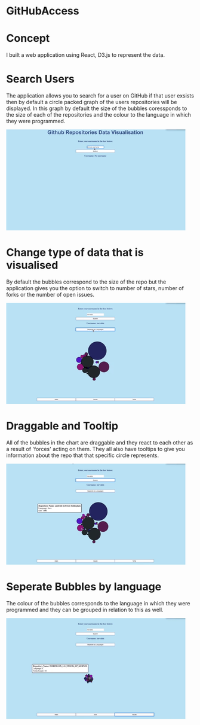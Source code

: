 # GitHubAccess

# Concept
I built a web application using React, D3.js to represent the data. 

# Search Users
The application allows you to search for a user on GitHub if that user exsists then by default a circle packed graph of the users repositories will be displayed. In this graph by default the size of the bubbles coressponds to the size of each of the repositories and the colour to the language in which they were programmed.

![](search.gif)

# Change type of data that is visualised
By default the bubbles correspond to the size of the repo but the application gives you the option to switch to number of stars, number of forks or the number of open issues.

![](change_type.gif)

# Draggable and Tooltip
All of the bubbles in the chart are draggable and they react to each other as a result of 'forces' acting on them. They all also have tooltips to give you information about the repo that that specific circle represents.

![](draggable.gif)

# Seperate Bubbles by language
The colour of the bubbles corresponds to the language in which they were programmed and they can be grouped in relation to this as well.

![](seperate_by_language.gif)



